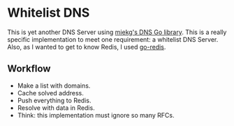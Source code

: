 # Whitelist DNS
This is yet another DNS Server using [miekg's DNS Go library](https://github.com/miekg/dns). This is a really specific implementation to meet one requirement: a whitelist DNS Server. Also, as I wanted to get to know Redis, I used [go-redis](https://github.com/go-redis/redis). 

## Workflow
* Make a list with domains.
* Cache solved address.
* Push everything to Redis.
* Resolve with data in Redis.
* Think: this implementation must ignore so many RFCs.

